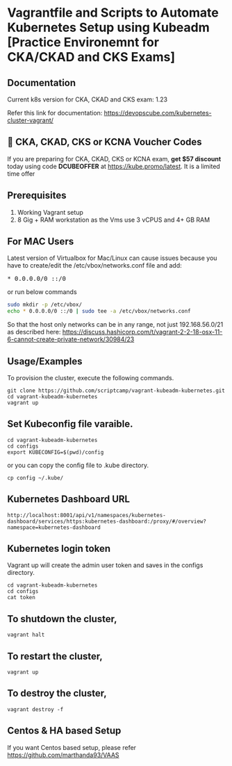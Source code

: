 
# Vagrantfile and Scripts to Automate Kubernetes Setup using Kubeadm [Practice Environemnt for CKA/CKAD and CKS Exams]

## Documentation

Current k8s version for CKA, CKAD and CKS exam: 1.23

Refer this link for documentation: https://devopscube.com/kubernetes-cluster-vagrant/

## 🚀 CKA, CKAD, CKS or KCNA Voucher Codes

If you are preparing for CKA, CKAD, CKS or KCNA exam, **get $57 discount** today using code **DCUBEOFFER** at https://kube.promo/latest. It is a limited time offer

## Prerequisites

1. Working Vagrant setup
2. 8 Gig + RAM workstation as the Vms use 3 vCPUS and 4+ GB RAM

## For MAC Users

Latest version of Virtualbox for Mac/Linux can cause issues because you have to create/edit the /etc/vbox/networks.conf file and add:
<pre>* 0.0.0.0/0 ::/0</pre>

or run below commands
```sh
sudo mkdir -p /etc/vbox/
echo * 0.0.0.0/0 ::/0 | sudo tee -a /etc/vbox/networks.conf
```

So that the host only networks can be in any range, not just 192.168.56.0/21 as described here:
https://discuss.hashicorp.com/t/vagrant-2-2-18-osx-11-6-cannot-create-private-network/30984/23
 
## Usage/Examples

To provision the cluster, execute the following commands.

```shell
git clone https://github.com/scriptcamp/vagrant-kubeadm-kubernetes.git
cd vagrant-kubeadm-kubernetes
vagrant up
```

## Set Kubeconfig file varaible.

```shell
cd vagrant-kubeadm-kubernetes
cd configs
export KUBECONFIG=$(pwd)/config
```

or you can copy the config file to .kube directory.

```shell
cp config ~/.kube/
```

## Kubernetes Dashboard URL

```shell
http://localhost:8001/api/v1/namespaces/kubernetes-dashboard/services/https:kubernetes-dashboard:/proxy/#/overview?namespace=kubernetes-dashboard
```

## Kubernetes login token

Vagrant up will create the admin user token and saves in the configs directory.

```shell
cd vagrant-kubeadm-kubernetes
cd configs
cat token
```

## To shutdown the cluster, 

```shell
vagrant halt
```

## To restart the cluster,

```shell
vagrant up
```

## To destroy the cluster, 

```shell
vagrant destroy -f
```

## Centos & HA based Setup

If you want Centos based setup, please refer https://github.com/marthanda93/VAAS
  
